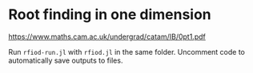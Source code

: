 # Root finding in one dimension

https://www.maths.cam.ac.uk/undergrad/catam/IB/0pt1.pdf

Run `rfiod-run.jl` with `rfiod.jl` in the same folder. Uncomment code to automatically save outputs to files.
